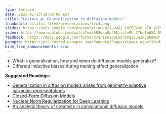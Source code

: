 ```yaml
---
type: lecture
date: 2025-01-13T10:00:00 EST
title: "Lecture 4: Generalization in diffusion models"
thumbnail: /static_files/presentations/lec4.png
slides: https://docs.google.com/presentation/d/1-wwO1_rOSE0VzO_kTN_yKFSr4SyxaJc2H9QEE20QEbE/edit?usp=sharing
video: https://www.youtube.com/watch?v=p0E8q-oQn40&list=PL_1TbuIu65A_G908tHHvTnyQsueR17rMh&index=4
feedback: https://docs.google.com/forms/d/e/1FAIpQLSdrQVq3SJqZk3S6eMuYTP3-wl279BYKy87A7QWjKXBEIX7bZg/viewform?usp=dialog
panopto: https://mit.hosted.panopto.com/Panopto/Pages/Viewer.aspx?id=d23c5deb-25dc-4f6a-ae68-b24f012ed907
hide_from_announcements: true
---
```

 - What is generalization, how and when do diffusion models generalize?
 - Different inductive biases during training affect generalization

**Suggested Readings:**
 - [Generalization in diffusion models arises from geometry-adaptive harmonic representations](https://arxiv.org/abs/2310.02557)
 - [Closed-Form Diffusion Models](https://arxiv.org/abs/2310.12395)
 - [Nuclear Norm Regularization for Deep Learning](https://arxiv.org/abs/2405.14544)
 - [An analytic theory of creativity in convolutional diffusion models](https://arxiv.org/abs/2412.20292)
